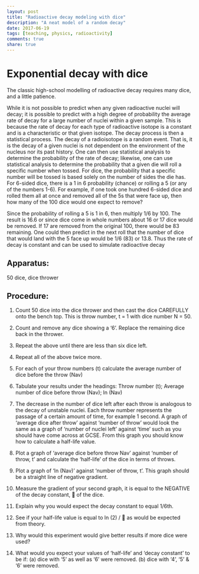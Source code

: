 ```yaml
---
layout: post
title: "Radioactive decay modeling with dice"
description: "A neat model of a random decay"
date: 2017-06-19
tags: [teaching, physics, radioactivity]
comments: true
share: true
---
```



# Exponential decay with dice

The classic high-school modelling of radioactive decay requires many dice, and a little patience.

While it is not possible to predict when any given radioactive nuclei will decay; it is possible to predict with a high degree of probability the average rate of decay for a large number of nuclei within a given sample. This is because the rate of decay for each type of radioactive isotope is a constant and is a characteristic or that given isotope.
The decay process is then a statistical process. The decay of a radioisotope is a random event.
That is, it is the decay of a given nuclei is not dependent on the environment of the nucleus nor its past history. One can then use statistical analysis to determine the probability of the rate of decay; likewise, one can use statistical analysis to determine the probability that a given die will roll a specific number
when tossed.
For dice, the probability that a specific number will be tossed is based solely on the number of sides the die has. For 6-sided dice, there is a 1 in 6 probability (chance) or rolling a 5 (or any of the numbers 1-6). For example, if one took one hundred 6-sided dice and rolled them all at once and
removed all of the 5s that were face up, then how many of the 100 dice would one expect to remove?

Since the probability of rolling a 5 is 1 in 6, then multiply 1/6 by 100. The result is 16.6 or since dice come in whole numbers about 16 or 17 dice would be removed. If 17 are removed from the original 100, there would be 83 remaining. One could then predict in the next roll that the number of dice that would land with the 5 face up would be 1/6 (83) or 13.8. Thus the rate of decay is constant and can be used to simulate radioactive decay

## Apparatus:
50 dice, dice thrower

## Procedure:

1.	Count 50 dice into the dice thrower and then cast the dice CAREFULLY onto the bench top.
This is throw number, t = 1 with dice number N = 50.
2.	Count and remove any dice showing a ‘6’. Replace the remaining dice back in the thrower.
3.	Repeat the above until there are less than six dice left.
4.	Repeat all of the above twice more.
5.	For each of your throw numbers (t) calculate the average number of dice before the throw (Nav)
6.	Tabulate your results under the headings:
Throw number (t); Average number of dice before throw (Nav); ln (Nav)

7.	The decrease in the number of dice left after each throw is analogous to the decay of unstable nuclei. Each throw number represents the passage of a certain amount of time, for example 1 second. A graph of ‘average dice after throw’ against ‘number of throw’ would look the same as a graph of ‘number of nuclei left’ against ‘time’ such as you should have come across at GCSE. From this graph you should know how to calculate a half-life value.

<div class="sage">
            <script type="text/x-sage">
c, t = var('c t')

# position of rat
r = 0.5*t + 0.5*sin(5*t)+2

# velocity function for ode
v = 0.5*(tanh(5*((r-c)-1))+1)

# initial position of cat
c0 = 0

# solve the ode
s = desolve_rk4(v, c, step=.01, ics=(0,c0), end_points=[0,10])

p  = plot( r, (t,0,10), legend_label="rat" )
p += list_plot(s, plotjoined=True, color="red", legend_label="cat")

p.show(axes_labels=("time","position"))
            </script>


8.	Plot a graph of ‘average dice before throw Nav’ against ‘number of throw, t’ and calculate the ‘half-life’ of the dice in terms of throws.
9.	Plot a graph of ‘ln (Nav)’ against ‘number of throw, t’.
	This graph should be a straight line of negative gradient.

10.	Measure the gradient of your second graph, it is equal to the NEGATIVE of the decay constant,  of the dice.
11.	Explain why you would expect the decay constant to equal 1/6th.
12.	See if your half-life value is equal to ln (2) /   as would be expected from theory.
13.	Why would this experiment would give better results if more dice were used?
14.	What would you expect your values of ‘half-life’ and ‘decay constant’ to be if:
	(a) dice with ‘5’ as well as ‘6’ were removed.
	(b) dice with ‘4’, ‘5’ & ‘6’ were removed.
